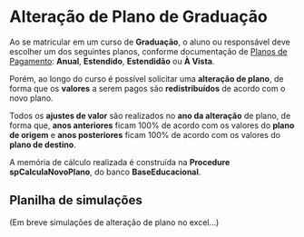 
# Alteração de Plano de Graduação

Ao se matricular em um curso de **Graduação**, o aluno ou responsável deve 
escolher um dos seguintes planos, conforme documentação de [Planos de Pagamento](http://conhecimento.fiap.com.br/processos/financeiro/Planos%20de%20Pagamento%20e%20suas%20Altera%C3%A7%C3%B5es/planos-pagamento/): 
**Anual**, **Estendido**, **Estendidão** ou **À Vista**.

Porém, ao longo do curso é possível solicitar uma **alteração de plano**, de 
forma que os **valores** a serem pagos são **redistribuídos** de acordo com o 
novo plano. 

Todos os **ajustes de valor** são realizados no **ano da alteração** de plano, 
de forma que, **anos anteriores** ficam 100% de acordo com os valores do 
**plano de origem** e **anos posteriores** ficam 100% de acordo com os valores do 
**plano de destino**.

A memória de cálculo realizada é construída na **Procedure** 
**spCalculaNovoPlano**, do banco **BaseEducacional**.

## Planilha de simulações
(Em breve simulações de alteração de plano no excel...)
